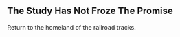 The Study Has Not Froze The Promise
-----------------------------------
Return to the homeland of the railroad tracks.  
